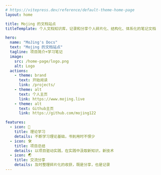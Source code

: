 ```yaml
---
# https://vitepress.dev/reference/default-theme-home-page
layout: home

title: Mojing 的文档站点
titleTemplate: 个人文档知识库，记录和分享个人碎片化、结构化、体系化的笔记文档

hero:
  name: "MoJing's Docs"
  text: "Mojing 的文档站点"
  tagline: 项目简介+学习笔记
  image:
    src: /home-page/logo.png
    alt: Logo
  actions:
    - theme: brand
      text: 开始阅读
      link: /projects/
    - theme: alt
      text: 个人主页
      link: https://www.mojing.live
    - theme: alt
      text: Github主页
      link: https://github.com/mojing122

features:
  - icon: 📖
    title: 理论学习
    details: 不断学习理论基础，书到用时不恨少
  - icon: 🛠️
    title: 项目总结
    details: 以项目驱动实践，在实践中汲取新知识，新技术
  - icon: 🌏
    title: 交流分享
    details: 及时整理碎片化的收获，既是分享，也是记录
---
```


